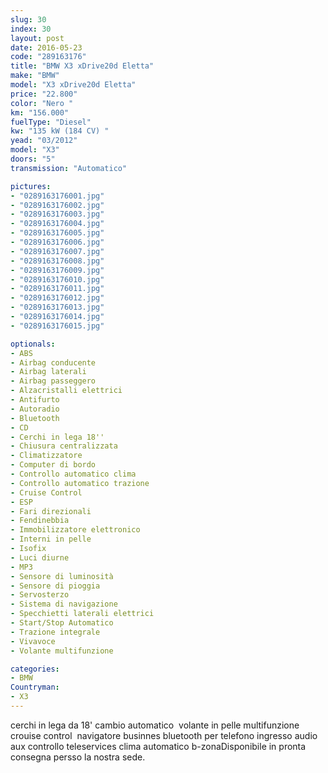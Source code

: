 ```yaml
---
slug: 30
index: 30
layout: post
date: 2016-05-23
code: "289163176"
title: "BMW X3 xDrive20d Eletta"
make: "BMW"
model: "X3 xDrive20d Eletta"
price: "22.800"
color: "Nero "
km: "156.000"
fuelType: "Diesel"
kw: "135 kW (184 CV) "
yead: "03/2012"
model: "X3"
doors: "5"
transmission: "Automatico"

pictures:
- "0289163176001.jpg"
- "0289163176002.jpg"
- "0289163176003.jpg"
- "0289163176004.jpg"
- "0289163176005.jpg"
- "0289163176006.jpg"
- "0289163176007.jpg"
- "0289163176008.jpg"
- "0289163176009.jpg"
- "0289163176010.jpg"
- "0289163176011.jpg"
- "0289163176012.jpg"
- "0289163176013.jpg"
- "0289163176014.jpg"
- "0289163176015.jpg"

optionals:
- ABS
- Airbag conducente
- Airbag laterali
- Airbag passeggero
- Alzacristalli elettrici
- Antifurto
- Autoradio
- Bluetooth
- CD
- Cerchi in lega 18''
- Chiusura centralizzata
- Climatizzatore
- Computer di bordo
- Controllo automatico clima
- Controllo automatico trazione
- Cruise Control
- ESP
- Fari direzionali
- Fendinebbia
- Immobilizzatore elettronico
- Interni in pelle
- Isofix
- Luci diurne
- MP3
- Sensore di luminosità
- Sensore di pioggia
- Servosterzo
- Sistema di navigazione
- Specchietti laterali elettrici
- Start/Stop Automatico
- Trazione integrale
- Vivavoce
- Volante multifunzione

categories:
- BMW
Countryman:
- X3
---
```

 cerchi in lega da 18' cambio automatico  volante in pelle multifunzione crouise control  navigatore businnes bluetooth per telefono ingresso audio aux controllo teleservices clima automatico b-zonaDisponibile in pronta consegna persso la nostra sede. 